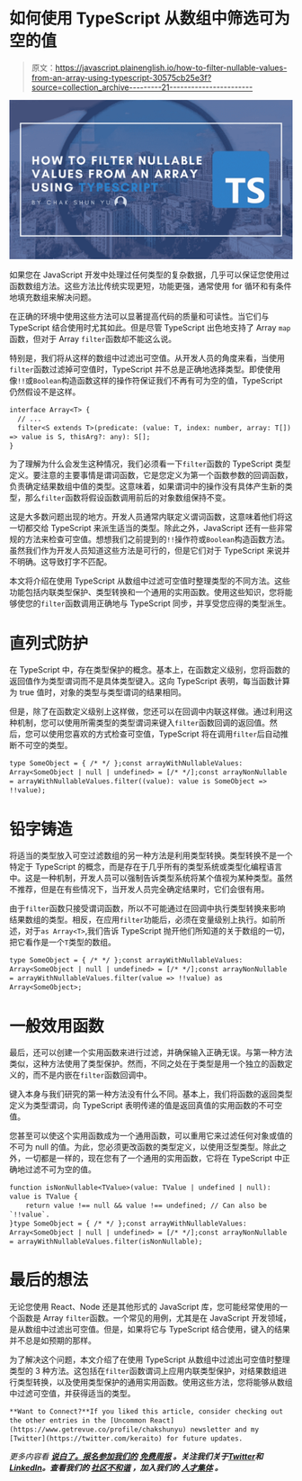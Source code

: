 # 如何使用 TypeScript 从数组中筛选可为空的值

> 原文：<https://javascript.plainenglish.io/how-to-filter-nullable-values-from-an-array-using-typescript-30575cb25e3f?source=collection_archive---------21----------------------->

![](img/8d58cbf1f3bebdb5311639ed70c06102.png)

如果您在 JavaScript 开发中处理过任何类型的复杂数据，几乎可以保证您使用过函数数组方法。这些方法比传统实现更短，功能更强，通常使用 for 循环和有条件地填充数组来解决问题。

在正确的环境中使用这些方法可以显著提高代码的质量和可读性。当它们与 TypeScript 结合使用时尤其如此。但是尽管 TypeScript 出色地支持了 Array `map`函数，但对于 Array `filter`函数却不能这么说。

特别是，我们将从这样的数组中过滤出可空值。从开发人员的角度来看，当使用`filter`函数过滤掉可空值时，TypeScript 并不总是正确地选择类型。即使使用像`!!`或`Boolean`构造函数这样的操作符保证我们不再有可为空的值，TypeScript 仍然假设不是这样。

```
interface Array<T> {
  // ...
  filter<S extends T>(predicate: (value: T, index: number, array: T[]) => value is S, thisArg?: any): S[];
}
```

为了理解为什么会发生这种情况，我们必须看一下`filter`函数的 TypeScript 类型定义。要注意的主要事情是谓词函数，它是您定义为第一个函数参数的回调函数，负责确定结果数组中值的类型。这意味着，如果谓词中的操作没有具体产生新的类型，那么`filter`函数将假设函数调用前后的对象数组保持不变。

这是大多数问题出现的地方。开发人员通常内联定义谓词函数，这意味着他们将这一切都交给 TypeScript 来派生适当的类型。除此之外，JavaScript 还有一些非常规的方法来检查可空值。想想我们之前提到的`!!`操作符或`Boolean`构造函数方法。虽然我们作为开发人员知道这些方法是可行的，但是它们对于 TypeScript 来说并不明确。这导致打字不匹配。

本文将介绍在使用 TypeScript 从数组中过滤可空值时整理类型的不同方法。这些功能包括内联类型保护、类型转换和一个通用的实用函数。使用这些知识，您将能够使您的`filter`函数调用正确地与 TypeScript 同步，并享受您应得的类型派生。

# 直列式防护

在 TypeScript 中，存在类型保护的概念。基本上，在函数定义级别，您将函数的返回值作为类型谓词而不是具体类型键入。这向 TypeScript 表明，每当函数计算为 true 值时，对象的类型与类型谓词的结果相同。

但是，除了在函数定义级别上这样做，您还可以在回调中内联这样做。通过利用这种机制，您可以使用所需类型的类型谓词来键入`filter`函数回调的返回值。然后，您可以使用您喜欢的方式检查可空值，TypeScript 将在调用`filter`后自动推断不可空的类型。

```
type SomeObject = { /* */ };const arrayWithNullableValues: Array<SomeObject | null | undefined> = [/* */];const arrayNonNullable = arrayWithNullableValues.filter((value): value is SomeObject => !!value);
```

# 铅字铸造

将适当的类型放入可空过滤数组的另一种方法是利用类型转换。类型转换不是一个特定于 TypeScript 的概念，而是存在于几乎所有的类型系统或类型化编程语言中。这是一种机制，开发人员可以强制告诉类型系统将某个值视为某种类型。虽然不推荐，但是在有些情况下，当开发人员完全确定结果时，它们会很有用。

由于`filter`函数只接受谓词函数，所以不可能通过在回调中执行类型转换来影响结果数组的类型。相反，在应用`filter`功能后，必须在变量级别上执行。如前所述，对于`as Array<T>`,我们告诉 TypeScript 抛开他们所知道的关于数组的一切，把它看作是一个`T`类型的数组。

```
type SomeObject = { /* */ };const arrayWithNullableValues: Array<SomeObject | null | undefined> = [/* */];const arrayNonNullable = arrayWithNullableValues.filter(value => !!value) as Array<SomeObject>;
```

# 一般效用函数

最后，还可以创建一个实用函数来进行过滤，并确保输入正确无误。与第一种方法类似，这种方法使用了类型保护。然而，不同之处在于类型是用一个独立的函数定义的，而不是内嵌在`filter`函数回调中。

键入本身与我们研究的第一种方法没有什么不同。基本上，我们将函数的返回类型定义为类型谓词，向 TypeScript 表明传递的值是返回真值的实用函数的不可空值。

您甚至可以使这个实用函数成为一个通用函数，可以重用它来过滤任何对象或值的不可为 null 的值。为此，您必须更改函数的类型定义，以使用泛型类型。除此之外，一切都是一样的，现在您有了一个通用的实用函数，它将在 TypeScript 中正确地过滤不可为空的值。

```
function isNonNullable<TValue>(value: TValue | undefined | null): value is TValue {
	return value !== null && value !== undefined; // Can also be `!!value`.
}type SomeObject = { /* */ };const arrayWithNullableValues: Array<SomeObject | null | undefined> = [/* */];const arrayNonNullable = arrayWithNullableValues.filter(isNonNullable);
```

# 最后的想法

无论您使用 React、Node 还是其他形式的 JavaScript 库，您可能经常使用的一个函数是 Array `filter`函数。一个常见的用例，尤其是在 JavaScript 开发领域，是从数组中过滤出可空值。但是，如果将它与 TypeScript 结合使用，键入的结果并不总是如预期的那样。

为了解决这个问题，本文介绍了在使用 TypeScript 从数组中过滤出可空值时整理类型的 3 种方法。这包括在`filter`函数谓词上应用内联类型保护，对结果数组进行类型转换，以及使用类型保护的通用实用函数。使用这些方法，您将能够从数组中过滤可空值，并获得适当的类型。

```
**Want to Connect?**If you liked this article, consider checking out the other entries in the [Uncommon React](https://www.getrevue.co/profile/chakshunyu) newsletter and my [Twitter](https://twitter.com/keraito) for future updates.
```

*更多内容看* [***说白了。报名参加我们的***](https://plainenglish.io/) **[***免费周报***](http://newsletter.plainenglish.io/) *。关注我们关于*[***Twitter***](https://twitter.com/inPlainEngHQ)*和*[***LinkedIn***](https://www.linkedin.com/company/inplainenglish/)*。查看我们的* [***社区不和谐***](https://discord.gg/GtDtUAvyhW) *，加入我们的* [***人才集体***](https://inplainenglish.pallet.com/talent/welcome) *。***